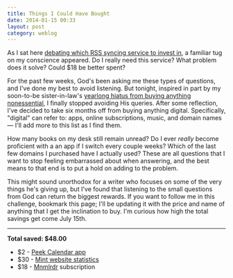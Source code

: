 ```yaml
---
title: Things I Could Have Bought
date: 2014-01-15 00:33
layout: post
category: weblog
---
```

As I sat here [debating which RSS syncing service to invest in](https://twitter.com/kyledreger/status/423184317494603776), a familiar tug on my conscience appeared. Do I really need this service? What problem does it solve? Could $18 be better spent?

For the past few weeks, God's been asking me these types of questions, and I've done my best to avoid listening. But tonight, inspired in part by my soon-to-be sister-in-law's [yearlong hiatus from buying anything nonessential](http://lifeloveandwords.wordpress.com/2013/12/19/a-year-of-nothing-new/), I finally stopped avoiding His queries. After some reflection, I've decided to take six months off from buying anything digital. Specifically, "digital" can refer to: apps, online subscriptions, music, and domain names &mdash; I'll add more to this list as I find them.

How many books on my desk still remain unread? Do I ever _really_ become proficient with a an app if I switch every couple weeks? Which of the last few domains I purchased have I actually used? These are all questions that I want to stop feeling embarrassed about when answering, and the best means to that end is to put a hold on adding to the problem.

This might sound unorthodox for a writer who focuses on some of the very things he's giving up, but I've found that listening to the small questions from God can return the biggest rewards. If you want to follow me in this challenge, bookmark this page; I'll be updating it with the price and name of anything that I get the inclination to buy. I'm curious how high the total savings get come July 15th.

---

__Total saved: $48.00__

- $2 - [Peek Calendar app](https://itunes.apple.com/us/app/peek-calendar/id776314791?ls=1&mt=8)
- $30 - [Mint website statistics](http://haveamint.com)
- $18 - [Mnmlrdr](https://mnmlrdr.com) subscription